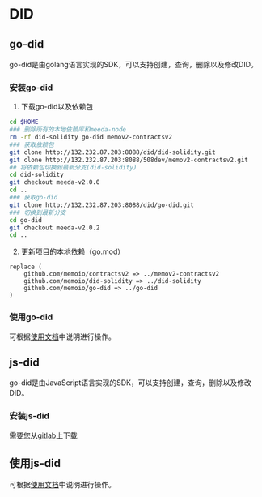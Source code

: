 # DID

## go-did

go-did是由golang语言实现的SDK，可以支持创建，查询，删除以及修改DID。

### 安装go-did

1. 下载go-did以及依赖包

```bash
cd $HOME
### 删除所有的本地依赖库和meeda-node
rm -rf did-solidity go-did memov2-contractsv2
### 获取依赖包
git clone http://132.232.87.203:8088/did/did-solidity.git
git clone http://132.232.87.203:8088/508dev/memov2-contractsv2.git
## 将依赖包切换到最新分支(did-solidity)
cd did-solidity
git checkout meeda-v2.0.0
cd ..
### 获取go-did
git clone http://132.232.87.203:8088/did/go-did.git
### 切换到最新分支
cd go-did
git checkout meeda-v2.0.2
cd ..
```

2. 更新项目的本地依赖（go.mod）

```
replace (
	github.com/memoio/contractsv2 => ../memov2-contractsv2
	github.com/memoio/did-solidity => ../did-solidity
	github.com/memoio/go-did => ../go-did
)
```

### 使用go-did

可根据[使用文档](http://132.232.87.203:8088/did/go-did/blob/master/README.md)中说明进行操作。

## js-did

go-did是由JavaScript语言实现的SDK，可以支持创建，查询，删除以及修改DID。

### 安装js-did

需要您从[gitlab](http://132.232.87.203:8088/did/js-did)上下载

## 使用js-did

可根据[使用文档](http://132.232.87.203:8088/did/js-did/blob/master/README.md)中说明进行操作。